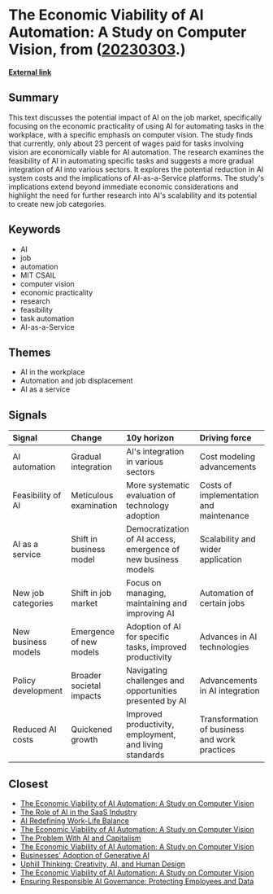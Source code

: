 # __The Economic Viability of AI Automation: A Study on Computer Vision__, from ([20230303](https://kghosh.substack.com/p/20230303).)

__[External link](https://www.csail.mit.edu/news/rethinking-ais-impact-mit-csail-study-reveals-economic-limits-job-automation?utm_medium=newsletter)__



## Summary

This text discusses the potential impact of AI on the job market, specifically focusing on the economic practicality of using AI for automating tasks in the workplace, with a specific emphasis on computer vision. The study finds that currently, only about 23 percent of wages paid for tasks involving vision are economically viable for AI automation. The research examines the feasibility of AI in automating specific tasks and suggests a more gradual integration of AI into various sectors. It explores the potential reduction in AI system costs and the implications of AI-as-a-Service platforms. The study's implications extend beyond immediate economic considerations and highlight the need for further research into AI's scalability and its potential to create new job categories.

## Keywords

* AI
* job
* automation
* MIT CSAIL
* computer vision
* economic practicality
* research
* feasibility
* task automation
* AI-as-a-Service

## Themes

* AI in the workplace
* Automation and job displacement
* AI as a service

## Signals

| Signal              | Change                   | 10y horizon                                                    | Driving force                                 |
|:--------------------|:-------------------------|:---------------------------------------------------------------|:----------------------------------------------|
| AI automation       | Gradual integration      | AI's integration in various sectors                            | Cost modeling advancements                    |
| Feasibility of AI   | Meticulous examination   | More systematic evaluation of technology adoption              | Costs of implementation and maintenance       |
| AI as a service     | Shift in business model  | Democratization of AI access, emergence of new business models | Scalability and wider application             |
| New job categories  | Shift in job market      | Focus on managing, maintaining and improving AI                | Automation of certain jobs                    |
| New business models | Emergence of new models  | Adoption of AI for specific tasks, improved productivity       | Advances in AI technologies                   |
| Policy development  | Broader societal impacts | Navigating challenges and opportunities presented by AI        | Advancements in AI integration                |
| Reduced AI costs    | Quickened growth         | Improved productivity, employment, and living standards        | Transformation of business and work practices |

## Closest

* [The Economic Viability of AI Automation: A Study on Computer Vision](89ee61cc0d9fa77ecb1eb4100622a53f)
* [The Role of AI in the SaaS Industry](df59e2cf3380ffd9aeac9a3e01073300)
* [AI Redefining Work-Life Balance](bc5ff4c170f1f63b34eb7ca70775d8d7)
* [The Economic Viability of AI Automation: A Study on Computer Vision](89ee61cc0d9fa77ecb1eb4100622a53f)
* [The Problem With AI and Capitalism](cc3c2afb44e50f74152fd58c92f5b418)
* [The Economic Viability of AI Automation: A Study on Computer Vision](89ee61cc0d9fa77ecb1eb4100622a53f)
* [Businesses' Adoption of Generative AI](767b74c90576473294b2c47568c0e355)
* [Uphill Thinking: Creativity, AI, and Human Design](92ae644db3cc8e4d0fb262bac8413f8b)
* [The Economic Viability of AI Automation: A Study on Computer Vision](89ee61cc0d9fa77ecb1eb4100622a53f)
* [Ensuring Responsible AI Governance: Protecting Employees and Data](d4390e62256a0c3c19306c1ebc3ffb5b)